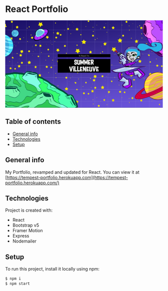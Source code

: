 # React Portfolio

![Portfolio preview image](./portfolio-preview.png)

## Table of contents
* [General info](#general-info)
* [Technologies](#technologies)
* [Setup](#setup)

## General info
My Portfolio, revamped and updated for React. You can view it at [https://tempest-portfolio.herokuapp.com](https://tempest-portfolio.herokuapp.com/)
	
## Technologies
Project is created with:
* React
* Bootstrap v5
* Framer Motion
* Express
* Nodemailer
	
## Setup
To run this project, install it locally using npm:

```
$ npm i
$ npm start
```